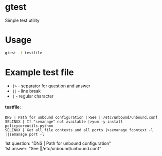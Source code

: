 # gtest

Simple test utility

# Usage

```bash
gtest -f testfile
```

# Example test file 

- `|>` - separator for question and answer
- `||` - line break
- `|` - regular character

#### testfile: 

```
DNS | Path for unbound configuration |>See ||/etc/unbound/unbound.conf
SELINUX | If "semanage" not available |>yum -y install policycoreutils-python
SELINUX | Get all file contexts and all ports |>semanage fcontext -l ||semanage port -l
```

1st question: "DNS | Path for unbound configuration"<br>
1st answer: "See ||/etc/unbound/unbound.conf"

